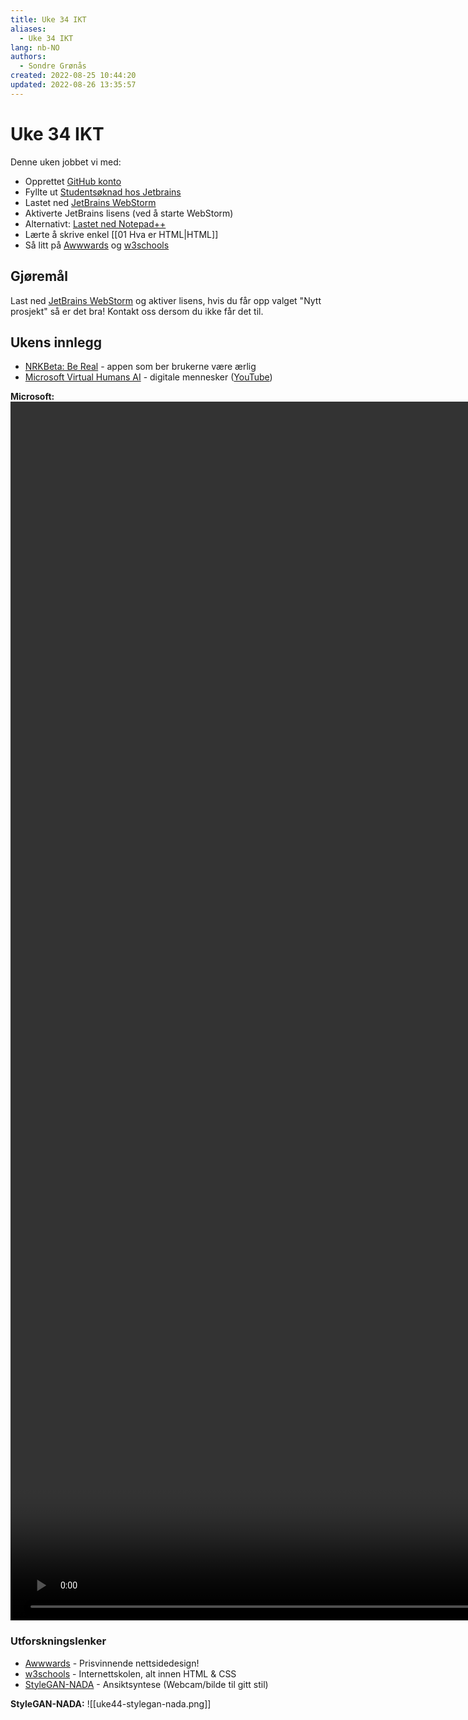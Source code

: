 ```yaml
---
title: Uke 34 IKT
aliases: 
  - Uke 34 IKT
lang: nb-NO
authors:
  - Sondre Grønås
created: 2022-08-25 10:44:20
updated: 2022-08-26 13:35:57
---
```

# Uke 34 IKT
Denne uken jobbet vi med:
- Opprettet [GitHub konto](https://github.com/)
- Fyllte ut [Studentsøknad hos Jetbrains](https://www.jetbrains.com/shop/eform/students)
- Lastet ned [JetBrains WebStorm](https://www.jetbrains.com/webstorm/download)
- Aktiverte JetBrains lisens (ved å starte WebStorm)
- Alternativt: [Lastet ned Notepad++](https://notepad-plus-plus.org/)
- Lærte å skrive enkel [[01 Hva er HTML|HTML]]
- Så litt på [Awwwards](https://www.awwwards.com/) og [w3schools](https://www.w3schools.com/)

## Gjøremål
Last ned [JetBrains WebStorm](https://www.jetbrains.com/webstorm/download) og aktiver lisens, hvis du får opp valget "Nytt prosjekt" så er det bra! Kontakt oss dersom du ikke får det til.

## Ukens innlegg
- [NRKBeta: Be Real](https://nrkbeta.no/2022/08/19/bereal-er-appen-der-alle-er-aerlige/) - appen som ber brukerne være ærlig
- [Microsoft Virtual Humans AI](https://microsoft.github.io/DenseLandmarks/) - digitale mennesker ([YouTube](https://www.youtube.com/watch?v=6-FESfXHF5s))

**Microsoft:**
<video poster="" id="blocks" autoplay="" controls="" muted="" loop="" height="50%"><source src="https://microsoft.github.io/DenseLandmarks/video/realtime.mp4" type="video/mp4"></video>

### Utforskningslenker
- [Awwwards](https://www.awwwards.com/) - Prisvinnende nettsidedesign!
- [w3schools](https://www.w3schools.com/) - Internettskolen, alt innen HTML & CSS
- [StyleGAN-NADA](https://replicate.com/rinongal/stylegan-nada) - Ansiktsyntese (Webcam/bilde til gitt stil)

**StyleGAN-NADA:**
![[uke44-stylegan-nada.png]]